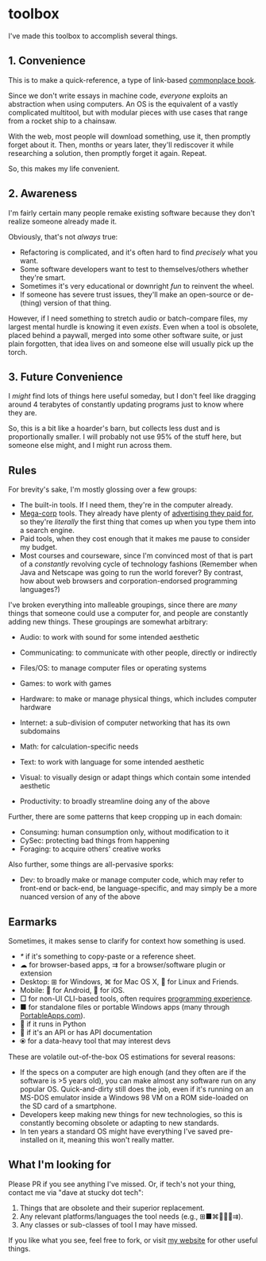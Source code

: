 # toolbox

I've made this toolbox to accomplish several things.

## 1. Convenience

This is to make a quick-reference, a type of link-based [commonplace book](https://en.wikipedia.org/wiki/Commonplace_book).

Since we don't write essays in machine code, _everyone_ exploits an abstraction when using computers. An OS is the equivalent of a vastly complicated multitool, but with modular pieces with use cases that range from a rocket ship to a chainsaw.

With the web, most people will download something, use it, then promptly forget about it. Then, months or years later, they'll rediscover it while researching a solution, then promptly forget it again. Repeat.

So, this makes my life convenient.

## 2. Awareness

I'm fairly certain many people remake existing software because they don't realize someone already made it.

Obviously, that's not _always_ true:

- Refactoring is complicated, and it's often hard to find _precisely_ what you want.
- Some software developers want to test to themselves/others whether they're smart.
- Sometimes it's very educational or downright _fun_ to reinvent the wheel.
- If someone has severe trust issues, they'll make an open-source or de-(thing) version of that thing.

However, if I need something to stretch audio or batch-compare files, my largest mental hurdle is knowing it even _exists_. Even when a tool is obsolete, placed behind a paywall, merged into some other software suite, or just plain forgotten, that idea lives on and someone else will usually pick up the torch.

## 3. Future Convenience

I _might_ find lots of things here useful someday, but I don't feel like dragging around 4 terabytes of constantly updating programs just to know where they are.

So, this is a bit like a hoarder's barn, but collects less dust and is proportionally smaller. I will probably not use 95% of the stuff here, but someone else might, and I might run across them.

## Rules

For brevity's sake, I'm mostly glossing over a few groups:

- The built-in tools. If I need them, they're in the computer already.
- [Mega-corp](https://gainedin.site/groups-large) tools. They already have plenty of [advertising they paid for](https://notageni.us/marketing/), so they're _literally_ the first thing that comes up when you type them into a search engine.
- Paid tools, when they cost enough that it makes me pause to consider my budget.
- Most courses and courseware, since I'm convinced most of that is part of a _constantly_ revolving cycle of technology fashions (Remember when Java and Netscape was going to run the world forever? By contrast, how about web browsers and corporation-endorsed programming languages?)

I've broken everything into malleable groupings, since there are _many_ things that someone could use a computer for, and people are constantly adding new things. These groupings are somewhat arbitrary:

- Audio: to work with sound for some intended aesthetic
- Communicating: to communicate with other people, directly or indirectly
- Files/OS: to manage computer files or operating systems
- Games: to work with games
- Hardware: to make or manage physical things, which includes computer hardware
- Internet: a sub-division of computer networking that has its own subdomains
- Math: for calculation-specific needs
- Text: to work with language for some intended aesthetic
- Visual: to visually design or adapt things which contain some intended aesthetic

- Productivity: to broadly streamline doing any of the above

Further, there are some patterns that keep cropping up in each domain:

- Consuming: human consumption only, without modification to it
- CySec: protecting bad things from happening
- Foraging: to acquire others' creative works

Also further, some things are all-pervasive sporks:

- Dev: to broadly make or manage computer code, which may refer to front-end or back-end, be language-specific, and may simply be a more nuanced version of any of the above

## Earmarks

Sometimes, it makes sense to clarify for context how something is used.

- _*_ if it's something to copy-paste or a reference sheet.
- ☁ for browser-based apps, ⇉ for a browser/software plugin or extension
- Desktop: ⊞ for Windows, ⌘ for Mac OS X, 🐧 for Linux and Friends.
- Mobile: 🤖 for Android, 🍎 for iOS.
- □ for non-UI CLI-based tools, often requires [programming experience](https://techsplained.xyz/prog-basics).
- ■ for standalone files or portable Windows apps (many through [PortableApps.com](https://portableapps.com/)).
- 🐍 if it runs in Python
- 🔌 if it's an API or has API documentation
- ⦿ for a data-heavy tool that may interest devs

These are volatile out-of-the-box OS estimations for several reasons:

- If the specs on a computer are high enough (and they often are if the software is >5 years old), you can make almost any software run on any popular OS. Quick-and-dirty still does the job, even if it's running on an MS-DOS emulator inside a Windows 98 VM on a ROM side-loaded on the SD card of a smartphone.
- Developers keep making new things for new technologies, so this is constantly becoming obsolete or adapting to new standards.
- In ten years a standard OS might have everything I've saved pre-installed on it, meaning this won't really matter.

## What I'm looking for

Please PR if you see anything I've missed. Or, if tech's not your thing, contact me via "dave at stucky dot tech":

1. Things that are obsolete and their superior replacement.
2. Any relevant platforms/languages the tool needs (e.g., ⊞■⌘🐧🍎🤖⇉).
3. Any classes or sub-classes of tool I may have missed.

If you like what you see, feel free to fork, or visit [my website](https://stucky.tech) for other useful things.
